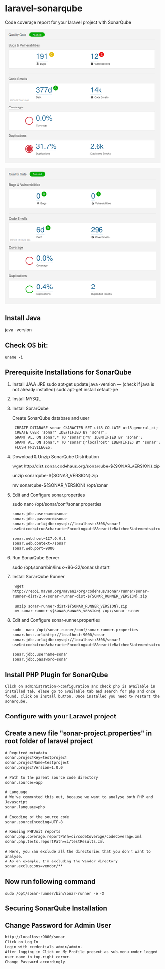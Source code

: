 # laravel-sonarqube
Code coverage report for your laravel project with SonarQube


![Alt text](/screenshot-1.png?raw=true "php Project 1")

![Alt text](/screenshot-2.png?raw=true "php Project 2")


## Install Java

 java -version


## Check OS bit:
 	uname -i

## Prerequisite Installations for SonarQube

1. Install JAVA JRE
	sudo apt-get update
	java -version — (check if java is not already installed)
	sudo apt-get install default-jre


2. Install MYSQL


3. Install SonarQube

	 Create SonarQube database and user

	 	CREATE DATABASE sonar CHARACTER SET utf8 COLLATE utf8_general_ci;
	 	CREATE USER 'sonar' IDENTIFIED BY 'sonar';
	 	GRANT ALL ON sonar.* TO 'sonar'@'%' IDENTIFIED BY 'sonar';
	 	GRANT ALL ON sonar.* TO 'sonar'@'localhost' IDENTIFIED BY 'sonar';
	 	FLUSH PRIVILEGES;


3. Download & Unzip SonarQube Distribution


	wget http://dist.sonar.codehaus.org/sonarqube-${SONAR_VERSION}.zip

	unzip sonarqube-${SONAR_VERSION}.zip

	mv sonarqube-${SONAR_VERSION} /opt/sonar


 4. Edit and Configure sonar.properties

 	sudo nano /opt/sonar/conf/sonar.properties

 		sonar.jdbc.username=sonar
 		sonar.jdbc.password=sonar
 		sonar.jdbc.url=jdbc:mysql://localhost:3306/sonar?useUnicode=true&characterEncoding=utf8&rewriteBatchedStatements=true&useConfigs=maxPerformance

 		sonar.web.host=127.0.0.1
 		sonar.web.context=/sonar
 		sonar.web.port=9000

5. Run SonarQube Server

	sudo /opt/sonar/bin/linux-x86-32/sonar.sh start



6. Install SonarQube Runner

		wget http://repo1.maven.org/maven2/org/codehaus/sonar/runner/sonar-runner-dist/2.4/sonar-runner-dist-${SONAR_RUNNER_VERSION}.zip

		unzip sonar-runner-dist-${SONAR_RUNNER_VERSION}.zip
		mv sonar-runner-${SONAR_RUNNER_VERSION} /opt/sonar-runner


 7. Edit and Configure sonar-runner.properties

		sudo  nano /opt/sonar-runner/conf/sonar-runner.properties
		sonar.host.url=http://localhost:9000/sonar
		sonar.jdbc.url=jdbc:mysql://localhost:3306/sonar?useUnicode=true&characterEncoding=utf8&rewriteBatchedStatements=true&useConfigs=maxPerformance

		sonar.jdbc.username=sonar
		sonar.jdbc.password=sonar




## Install PHP Plugin for SonarQube

	Click on administration->configuration anc check php is available in installed tab, elase go to available tab and search for php and once found, click on install button. Once installed you need to restart the sonarqube.



## Configure with your Laravel project

## Create a new file  "sonar-project.properties" in root folder of laravel project

	# Required metadata
	sonar.projectKey=testproject
	sonar.projectName=testproject
	sonar.projectVersion=1.0.0

	# Path to the parent source code directory.
	sonar.sources=app

	# Language
	# We've commented this out, because we want to analyse both PHP and Javascript
	sonar.language=php

	# Encoding of the source code
	sonar.sourceEncoding=UTF-8

	# Reusing PHPUnit reports
	sonar.php.coverage.reportPath=ci/codeCoverage/codeCoverage.xml
	sonar.php.tests.reportPath=ci/testResults.xml

	# Here, you can exclude all the directories that you don't want to analyse.
	# As an example, I'm excluding the Vendor directory
	sonar.exclusions=vendor/**



## Now run following command

 	sudo /opt/sonar-runner/bin/sonar-runner -e -X



## Securing SonarQube Installation

## Change Password for Admin User

    http://localhost:9000/sonar
    Click on Log In
    Login with credentials admin/admin.
    After logging in Click on My Profile present as sub-menu under logged user name in top-right corner.
    Change Password accordingly.
